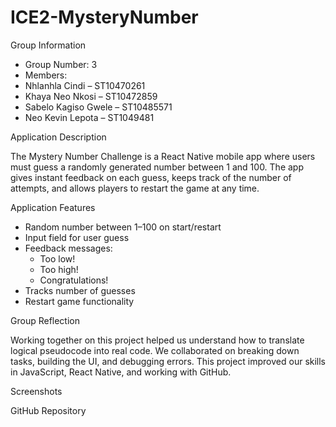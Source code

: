 # ICE2-MysteryNumber

Group Information
- Group Number: 3  
- Members:
- Nhlanhla Cindi   – ST10470261
- Khaya Neo Nkosi      – ST10472859
- Sabelo Kagiso Gwele  – ST10485571            
- Neo Kevin Lepota       – ST1049481

Application Description

The Mystery Number Challenge is a React Native mobile app where users must guess a randomly generated number between 1 and 100. The app gives instant feedback on each guess, keeps track of the number of attempts, and allows players to restart the game at any time.



 Application Features
- Random number between 1–100 on start/restart
- Input field for user guess
- Feedback messages:
  - Too low!
  - Too high!
  - Congratulations!
- Tracks number of guesses
- Restart game functionality



Group Reflection

Working together on this project helped us understand how to translate logical pseudocode into real code. We collaborated on breaking down tasks, building the UI, and debugging errors. This project improved our skills in JavaScript, React Native, and working with GitHub.


Screenshots

GitHub Repository

